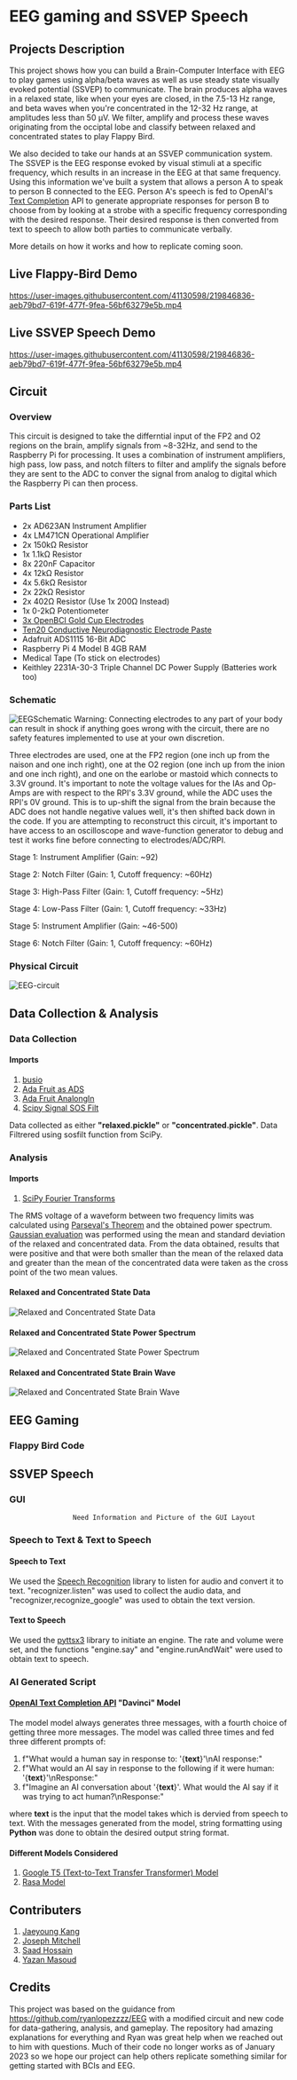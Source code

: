 # EEG gaming and SSVEP Speech

## Projects Description
This project shows how you can build a Brain-Computer Interface with EEG to play games using alpha/beta waves as well as use steady state visually evoked potential (SSVEP) to communicate. The brain produces alpha waves in a relaxed state, like when your eyes are closed, in the 7.5-13 Hz range, and beta waves when you're concentrated in the 12-32 Hz range, at amplitudes less than 50 μV. We filter, amplify and process these waves originating from the occiptal lobe and classify between relaxed and concentrated states to play Flappy Bird. 

We also decided to take our hands at an SSVEP communication system. The SSVEP is the EEG response evoked by visual stimuli at a specific frequency, which results in an increase in the EEG at that same frequency. Using this information we've built a system that allows a person A to speak to person B connected to the EEG. Person A's speech is fed to OpenAI's [Text Completion](https://platform.openai.com/docs/guides/completion) API to generate appropriate responses for person B to choose from by looking at a strobe with a specific frequency corresponding with the desired response. Their desired response is then converted from text to speech to allow both parties to communicate verbally.

More details on how it works and how to replicate coming soon.

## Live Flappy-Bird Demo
https://user-images.githubusercontent.com/41130598/219846836-aeb79bd7-619f-477f-9fea-56bf63279e5b.mp4

## Live SSVEP Speech Demo
https://user-images.githubusercontent.com/41130598/219846836-aeb79bd7-619f-477f-9fea-56bf63279e5b.mp4

## Circuit

### Overview
  This circuit is designed to take the differntial input of the FP2 and O2 regions on the brain, amplify signals from ~8-32Hz, and send to the Raspberry Pi for processing. It uses a combination of instrument amplifiers, high pass, low pass, and notch filters to filter and amplify the signals before they are sent to the ADC to conver the signal from analog to digital which the Raspberry Pi can then process.

### Parts List
 * 2x AD623AN Instrument Amplifier
 * 4x LM471CN Operational Amplifier
 * 2x 150kΩ Resistor
 * 1x 1.1kΩ Resistor
 * 8x 220nF Capacitor
 * 4x 12kΩ Resistor
 * 4x 5.6kΩ Resistor
 * 2x 22kΩ Resistor
 * 2x 402Ω Resistor (Use 1x 200Ω Instead)
 * 1x 0-2kΩ Potentiometer
 * [3x OpenBCI Gold Cup Electrodes](https://shop.openbci.com/products/openbci-gold-cup-electrodes?_pos=1&_sid=645e136ca&_ss=r)
 * [Ten20 Conductive Neurodiagnostic Electrode Paste](https://shop.openbci.com/products/ten20-conductive-paste-8oz-jar)
 * Adafruit ADS1115 16-Bit ADC
 * Raspberry Pi 4 Model B 4GB RAM
 * Medical Tape (To stick on electrodes)
 * Keithley 2231A-30-3 Triple Channel DC Power Supply (Batteries work too)

### Schematic
![EEGSchematic](https://user-images.githubusercontent.com/41130598/221042409-423589c1-2b3c-4a02-94aa-657f63461b93.png)
Warning: Connecting electrodes to any part of your body can result in shock if anything goes wrong with the circuit, there are no safety features implemented to use at your own discretion.

  Three electrodes are used, one at the FP2 region (one inch up from the naison and one inch right), one at the O2 region (one inch up from the inion and one inch right), and one on the earlobe or mastoid which connects to 3.3V ground. It's important to note the voltage values for the IAs and Op-Amps are with respect to the RPI's 3.3V ground, while the ADC uses the RPI's 0V ground. This is to up-shift the signal from the brain because the ADC does not handle negative values well, it's then shifted back down in the code. If you are attempting to reconstruct this circuit, it's important to have access to an oscilloscope and wave-function generator to debug and test it works fine before connecting to electrodes/ADC/RPI.

Stage 1: Instrument Amplifier (Gain: ~92)

Stage 2: Notch Filter (Gain: 1, Cutoff frequency: ~60Hz)

Stage 3: High-Pass Filter (Gain: 1, Cutoff frequency: ~5Hz)

Stage 4: Low-Pass Filter (Gain: 1, Cutoff frequency: ~33Hz)

Stage 5: Instrument Amplifier (Gain: ~46-500)

Stage 6: Notch Filter (Gain: 1, Cutoff frequency: ~60Hz)


### Physical Circuit
![EEG-circuit](https://user-images.githubusercontent.com/41130598/219847191-df59c969-152d-49f6-9052-b21f6ea1c098.png)

## Data Collection & Analysis

### Data Collection

#### Imports

  1. [busio](https://docs.circuitpython.org/en/latest/shared-bindings/busio/index.html)
  2. [Ada Fruit as ADS](https://docs.circuitpython.org/projects/ads1x15/en/latest/index.html)
  3. [Ada Fruit AnalongIn](https://docs.circuitpython.org/projects/ads1x15/en/latest/api.html)
  4. [Scipy Signal SOS Filt](https://docs.scipy.org/doc/scipy/reference/signal.html)

Data collected as either **"relaxed.pickle"** or **"concentrated.pickle"**. Data Filtrered using sosfilt function from SciPy. 

### Analysis

#### Imports 

  1. [SciPy Fourier Transforms](https://docs.scipy.org/doc/scipy/tutorial/fft.html) 

The RMS voltage of a waveform between two frequency limits was calculated using [Parseval's Theorem](https://blog.prosig.com/2015/01/06/rms-of-time-history-and-fft-spectrum/#:~:text=Parseval's%20theorem%20states%20that%20the,to%20the%20Sample%20Rate%2C%20SR.) and the obtained power spectrum. [Gaussian evaluation](https://en.wikipedia.org/wiki/Gaussian_integral) was performed using the mean and standard deviation of the relaxed and concentrated data. From the data obtained, results that were positive and that were both smaller than the mean of the relaxed data and greater than the mean of the concentrated data were taken as the cross point of the two mean values. 

#### Relaxed and Concentrated State Data
![Relaxed and Concentrated State Data](https://user-images.githubusercontent.com/74623611/221341181-d602a7bc-076a-491f-b9f8-d3246c04d0b0.png)
#### Relaxed and Concentrated State Power Spectrum
![Relaxed and Concentrated State Power Spectrum](https://user-images.githubusercontent.com/74623611/221341190-48766f1c-71db-4ed2-b3c6-0c397a96dadd.png)
#### Relaxed and Concentrated State Brain Wave
![Relaxed and Concentrated State Brain Wave](https://user-images.githubusercontent.com/74623611/221341202-5c23d0e9-0eb2-4240-a81d-a5e5512eb718.png)



## EEG Gaming

### Flappy Bird Code


## SSVEP Speech

### GUI

                    Need Information and Picture of the GUI Layout

### Speech to Text & Text to Speech
#### Speech to Text
 We used the [Speech Recognition](https://pypi.org/project/SpeechRecognition/) library to listen for audio and convert it to text. "recognizer.listen" was used to collect the audio data, and "recognizer,recognize_google" was used to obtain the text version. 
 
 #### Text to Speech
 We used the [pyttsx3](https://pypi.org/project/pyttsx3/) library to initiate an engine. The rate and volume were set, and the functions "engine.say" and "engine.runAndWait" were used to obtain text to speech. 

### AI Generated Script
#### [OpenAI Text Completion API](https://platform.openai.com/docs/guides/completion) "Davinci" Model

The model model always generates three messages, with a fourth choice of getting three more messages. The model was called three times and fed three different prompts of:
  1. f"What would a human say in response to: '{**text**}'\nAI response:"
  2. f"What would an AI say in response to the following if it were human: '{**text**}'\nResponse:"
  3. f"Imagine an AI conversation about '{**text**}'. What would the AI say if it was trying to act human?\nResponse:"

where **text** is the input that the model takes which is dervied from speech to text. With the messages generated from the model, string formatting using **Python** was done to obtain the desired output string format. 

#### Different Models Considered
  1. [Google T5 (Text-to-Text Transfer Transformer) Model](https://paperswithcode.com/method/t5#:~:text=T5%2C%20or%20Text%2Dto%2D,to%20generate%20some%20target%20text.) 
  2. [Rasa Model](https://github.com/RasaHQ/rasa) 
  
## Contributers

  1. [Jaeyoung Kang](https://github.com/j97kang)
  2. [Joseph Mitchell](https://github.com/josephmitchell48)
  3. [Saad Hossain](https://github.com/sdhossain)
  4. [Yazan Masoud](https://github.com/yaxan)

## Credits

This project was based on the guidance from https://github.com/ryanlopezzzz/EEG with a modified circuit and new code for data-gathering, analysis, and gameplay. The repository had amazing explanations for everything and Ryan was great help when we reached out to him with questions. Much of their code no longer works as of January 2023 so we hope our project can help others replicate something similar for getting started with BCIs and EEG.
